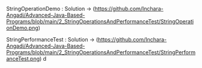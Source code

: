 StringOperationDemo :
Solution -> (https://github.com/Inchara-Angadi/Advanced-Java-Based-Programs/blob/main/2_StringOperationsAndPerformanceTest/StringOperationDemo.png)


StringPerformanceTest :
Solution -> (https://github.com/Inchara-Angadi/Advanced-Java-Based-Programs/blob/main/2_StringOperationsAndPerformanceTest/StringPerformanceTest.png)
d
